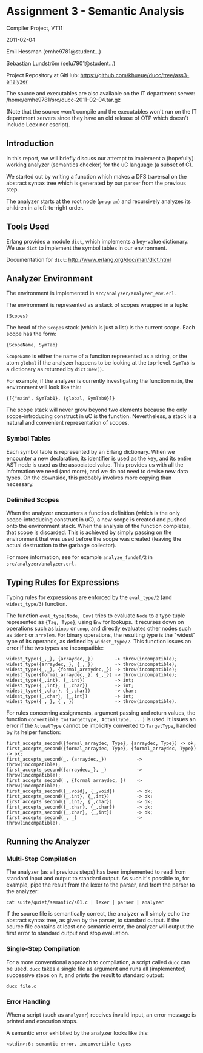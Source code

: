 # Assignment 3 - Semantic Analysis

Compiler Project, VT11

2011-02-04

Emil Hessman (emhe9781@student...)

Sebastian Lundström (selu7901@student...)

Project Repository at GitHub:
<https://github.com/khueue/ducc/tree/ass3-analyzer>

The source and executables are also available on the IT department server:
/home/emhe9781/src/ducc-2011-02-04.tar.gz

(Note that the source won't compile and the executables won't run on the IT
department servers since they have an old release of OTP which doesn't
include Leex nor escript).

## Introduction

In this report, we will briefly discuss our attempt to implement a (hopefully)
working analyzer (semantics checker) for the uC language (a subset of C).

We started out by writing a function which makes a DFS traversal on the 
abstract syntax tree which is generated by our parser from the previous 
step.

The analyzer starts at the root node (`program`) and recursively 
analyzes its children in a left-to-right order.

## Tools Used

Erlang provides a module `dict`, which implements a key-value dictionary. We
use `dict` to implement the symbol tables in our environment.

Documentation for `dict`: <http://www.erlang.org/doc/man/dict.html>

## Analyzer Environment

The environment is implemented in `src/analyzer/analyzer_env.erl`.

The environment is represented as a stack of scopes wrapped in a tuple:

    {Scopes}

The head of the `Scopes` stack (which is just a list) is the current scope.
Each scope has the form:

    {ScopeName, SymTab}

`ScopeName` is either the name of a function represented as a string,
or the atom `global` if the analyzer happens to be looking at the top-level.
`SymTab` is a dictionary as returned by `dict:new()`.

For example, if the analyzer is currently investigating the function `main`,
the environment will look like this:

    {[{"main", SymTab1}, {global, SymTab0}]}

The scope stack will never grow beyond two elements because the only
scope-introducing construct in uC is the function. Nevertheless, a stack
is a natural and convenient representation of scopes.

### Symbol Tables

Each symbol table is represented by an Erlang dictionary. When we encounter
a new declaration, its identifier is used as the key, and its entire AST node
is used as the associated value. This provides us with all the information we
need (and more), and we do not need to devise new data types. On the
downside, this probably involves more copying than necessary.

### Delimited Scopes

When the analyzer encounters a function definition (which is the only
scope-introducing construct in uC), a new scope is created
and pushed onto the environment stack. When the analysis of the function
completes, that scope is discarded. This is achieved by simply passing
on the environment that was used before the scope was created (leaving the
actual destruction to the garbage collector).

For more information, see for example `analyze_fundef/2`
in `src/analyzer/analyzer.erl`.

## Typing Rules for Expressions

Typing rules for expressions are enforced by the `eval_type/2` (and
`widest_type/3`) function.

The function `eval_type(Node, Env)` tries to evaluate `Node` to a type tuple
represented as `{Tag, Type}`, using `Env` for lookups. It recurses down on
operations such as `binop` or `unop`, and directly evaluates other nodes
such as `ident` or `arrelem`. For binary operations, the resulting type is
the "widest" type of its operands, as defined by `widest_type/2`. This
function issues an error if the two types are incompatible:

    widest_type({_,_}, {arraydec,_})        -> throw(incompatible);
    widest_type({arraydec,_}, {_,_})        -> throw(incompatible);
    widest_type({_,_}, {formal_arraydec,_}) -> throw(incompatible);
    widest_type({formal_arraydec,_}, {_,_}) -> throw(incompatible);
    widest_type({_,int}, {_,int})           -> int;
    widest_type({_,int}, {_,char})          -> int;
    widest_type({_,char}, {_,char})         -> char;
    widest_type({_,char}, {_,int})          -> int;
    widest_type({_,_}, {_,_})               -> throw(incompatible).

For rules concerning assignments, argument passing and return
values, the function `convertible_to(TargetType, ActualType, ...)` is used.
It issues an error if the `ActualType` cannot be implicitly converted to
`TargetType`, handled by its helper function:

    first_accepts_second({formal_arraydec, Type}, {arraydec, Type}) -> ok;
    first_accepts_second({formal_arraydec, Type}, {formal_arraydec, Type}) -> ok;
    first_accepts_second(_, {arraydec,_})           -> throw(incompatible);
    first_accepts_second({arraydec,_}, _)           -> throw(incompatible);
    first_accepts_second(_, {formal_arraydec,_})    -> throw(incompatible);
    first_accepts_second({_,void}, {_,void})        -> ok;
    first_accepts_second({_,int}, {_,int})          -> ok;
    first_accepts_second({_,int}, {_,char})         -> ok;
    first_accepts_second({_,char}, {_,char})        -> ok;
    first_accepts_second({_,char}, {_,int})         -> ok;
    first_accepts_second(_, _)                      -> throw(incompatible).

## Running the Analyzer

### Multi-Step Compilation

The analyzer (as all previous steps) has been implemented to read from
standard input and output to standard output.
As such it's possible to, for example, pipe the result from the lexer to the
parser, and from the parser to the analyzer:

    cat suite/quiet/semantic/s01.c | lexer | parser | analyzer

If the source file is semantically correct, the analyzer will simply echo
the abstract syntax tree, as given by the parser, to standard output.
If the source file contains at least one semantic error, the analyzer will
output the first error to standard output and stop evaluation.

### Single-Step Compilation

For a more conventional approach to compilation, a script called `ducc` can
be used. `ducc` takes a single file as argument and runs all (implemented)
successive steps on it, and prints the result to standard output:

    ducc file.c

### Error Handling

When a script (such as `analyzer`) receives invalid
input, an error message is printed and execution stops.

A semantic error exhibited by the analyzer looks like this:

    <stdin>:6: semantic error, inconvertible types
